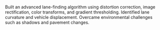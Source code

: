 Built an advanced lane-finding algorithm using distortion correction, image rectification, color transforms, and gradient thresholding. Identified lane curvature and vehicle displacement. Overcame environmental challenges such as shadows and pavement changes.
